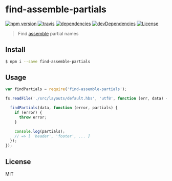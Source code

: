# find-assemble-partials

[![npm version](http://img.shields.io/npm/v/find-assemble-partials.svg?style=flat-square)](https://github.com/makotot/find-assemble-partials)
[![travis](http://img.shields.io/travis/makotot/find-assemble-partials.svg?style=flat-square)](https://github.com/makotot/find-assemble-partials)
[![dependencies](http://img.shields.io/david/makotot/find-assemble-partials.svg?style=flat-square)](https://github.com/makotot/find-assemble-partials)
[![devDependencies](http://img.shields.io/david/dev/makotot/find-assemble-partials.svg?style=flat-square)](https://github.com/makotot/find-assemble-partials)
[![License](http://img.shields.io/npm/l/find-assemble-partials.svg?style=flat-square)](https://github.com/makotot/find-assemble-partials)


> Find [assemble](http://assemble.io/) partial names


## Install

```sh
$ npm i --save find-assemble-partials
```


## Usage

```js
var findPartials = require('find-assemble-partials');

fs.readFile('./src/layouts/default.hbs', 'utf8', function (err, data) {

  findPartials(data, function (error, partials) {
    if (error) {
      throw error;
    }

    console.log(partials);
    // => [ 'header', 'footer', ... ]
  });
});
```



## License

MIT
